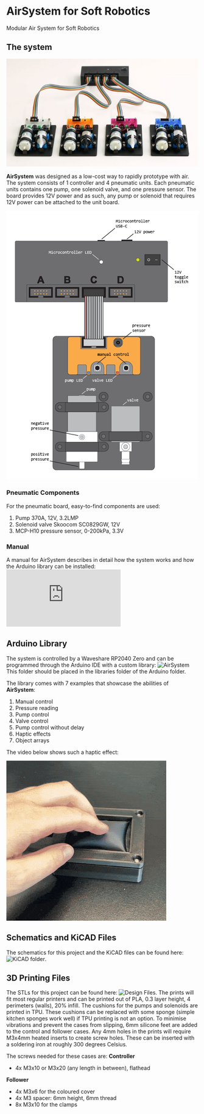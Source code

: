 # AirSystem for Soft Robotics
Modular Air System for Soft Robotics

## The system
![Example application](https://github.com/kvriet/AirSystem-for-Soft-Robotics/blob/main/Media/modular%20Air%20System.jpg)

**AirSystem** was designed as a low-cost way to rapidly prototype with air. The system consists of 1 controller and 4 pneumatic units. Each pneumatic units contains one pump, one solenoid valve, and one pressure sensor. The board provides 12V power and as such, any pump or solenoid that requires 12V power can be attached to the unit board. 

![System overview](https://github.com/kvriet/AirSystem-for-Soft-Robotics/blob/main/Media/system%20overview.png)

### Pneumatic Components
For the pneumatic board, easy-to-find components are used:
1. Pump 370A, 12V, 3.2LMP
2. Solenoid valve Skoocom SC0829GW, 12V
3. MCP-H10 pressure sensor, 0-200kPa, 3.3V

### Manual
A manual for AirSystem describes in detail how the system works and how the Arduino library can be installed: ![AirSystem Manual](https://github.com/kvriet/AirSystem-for-Soft-Robotics/blob/main/Air%20System%20manual.pdf)

## Arduino Library
The system is controlled by a Waveshare RP2040 Zero and can be programmed through the Arduino IDE with a custom library: ![AirSystem](https://github.com/kvriet/AirSystem-for-Soft-Robotics/tree/main/Arduino%20library/AirSystem) This folder should be placed in the libraries folder of the Arduino folder. 

The library comes with 7 examples that showcase the abilities of **AirSystem**:
  1. Manual control
  2. Pressure reading
  3. Pump control
  4. Valve control
  5. Pump control without delay
  6. Haptic effects
  7. Object arrays

The video below shows such a haptic effect:

![Example application](https://raw.githubusercontent.com/kvriet/AirSystem-for-Soft-Robotics/refs/heads/main/Media/pneumatic%20button.gif)

## Schematics and KiCAD Files
The schematics for this project and the KiCAD files can be found here: ![KiCAD folder](https://github.com/kvriet/AirSystem-for-Soft-Robotics/tree/main/KiCAD).

## 3D Printing Files
The STLs for this project can be found here: ![Design Files](https://github.com/kvriet/AirSystem-for-Soft-Robotics/tree/main/Design%20Files).
The prints will fit most regular printers and can be printed out of PLA, 0.3 layer height, 4 perimeters (walls), 20% infill. The cushions for the pumps and solenoids are printed in TPU. These cushions can be replaced with some sponge (simple kitchen sponges work well) if TPU printing is not an option. 
To minimise vibrations and prevent the cases from slipping, 6mm silicone feet are added to the control and follower cases.
Any 4mm holes in the prints will require M3x4mm heated inserts to create screw holes. These can be inserted with a soldering iron at roughly 300 degrees Celsius. 

The screws needed for these cases are:
**Controller**
- 4x M3x10 or M3x20 (any length in between), flathead

**Follower**
- 4x M3x6 for the coloured cover
- 4x M3 spacer: 6mm height, 6mm thread
- 8x M3x10 for the clamps


